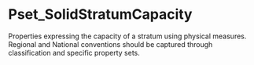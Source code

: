 # Pset_SolidStratumCapacity

Properties expressing the capacity of a stratum using physical measures. Regional and National conventions should be captured through classification and specific property sets.
<!-- end of short definition -->

